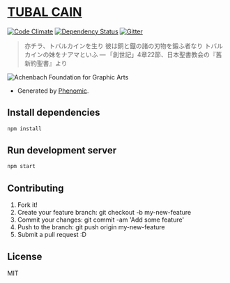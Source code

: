 # [TUBAL CAIN](http://trkw.jp/) 
[![Code Climate](http://img.shields.io/codeclimate/github/trkw/trkw.svg)](https://codeclimate.com/github/trkw/trkw) [![Dependency Status](https://david-dm.org/trkw/trkw.svg)](https://david-dm.org/trkw/trkw) [![Gitter](https://badges.gitter.im/trkw/Lobby.svg)](https://gitter.im/trkw/Lobby?utm_source=badge&utm_medium=badge&utm_campaign=pr-badge)

>亦チラ、トバルカインを生り 彼は銅と鐡の諸の刃物を鍛ふ者なり トバルカインの妹をナアマといふ
— 「創世記」4章22節、日本聖書教会の『舊新約聖書』より

![Achenbach Foundation for Graphic Arts](https://cloud.githubusercontent.com/assets/805577/20060964/049087b0-a541-11e6-93f0-deff1c64996e.jpg)

* Generated by [Phenomic](https://phenomic.io/).

## Install dependencies

``` sh
npm install
```

## Run development server

``` sh
npm start
```

## Contributing

1. Fork it!
2. Create your feature branch: git checkout -b my-new-feature
3. Commit your changes: git commit -am 'Add some feature'
4. Push to the branch: git push origin my-new-feature
5. Submit a pull request :D


## License
MIT
